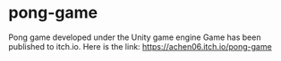 # pong-game
Pong game developed under the Unity game engine
Game has been published to itch.io. Here is the link: https://achen06.itch.io/pong-game
